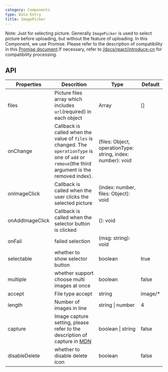 ```yaml
---
category: Components
type: Data Entry
title: ImagePicker
---
```


Note: Just for selecting picture. Generally `ImagePicker` is used to select picture before uploading, but without the feature of uploading. In this Component, we use Promise. Please refer to the description of compatibility in this [Promise document](https://developer.mozilla.org/zh-CN/docs/Web/JavaScript/Reference/Global_Objects/Promise).If necessary, refer to [/docs/react/introduce-cn](/docs/react/introduce) for compatibility processing.

## API

Properties | Descrition | Type | Default
-----------|------------|------|--------
| files    | Picture files array which includes `url`(required) in each object | Array  | []  |
| onChange    |   Callback is called when the value of `files` is changed. The `operationType` is one of `add` or `remove`(the third argument is the removed index).| (files: Object, operationType: string, index: number): void |   |
| onImageClick   | Callback is called when the user clicks the selected picture | (index: number, files: Object): void |   |
| onAddImageClick | Callback is called when the selector button is clicked   | (): void |   |
| onFail | failed selection | (msg: string): void |   |
| selectable | whether to show selector button  | boolean |  true |
| multiple | whether support choose multi images at once  | boolean |  false |
| accept | File type accept  | string |  image/* |
| length | Number of images in line  | string \| number | 4 |
| capture | Image capture setting, please refer to the description of capture in [MDN](https://developer.mozilla.org/zh-CN/docs/Web/HTML/Element/Input) | boolean \| string | false |
| disableDelete | whether to disable delete icon | boolean | false |